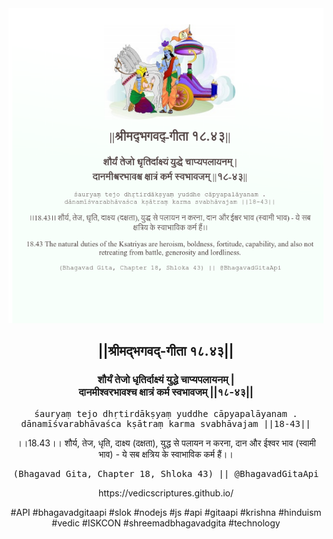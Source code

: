 <img src="../../asset/BG_18_43.png"/>
<center><h2>||श्रीमद्‍भगवद्‍-गीता १८.४३||</h2>
<h3>शौर्यं तेजो धृतिर्दाक्ष्यं युद्धे चाप्यपलायनम् |<br/>दानमीश्वरभावश्च क्षात्रं कर्म स्वभावजम् ||१८-४३||</h3>
<pre>śauryaṃ tejo dhṛtirdākṣyaṃ yuddhe cāpyapalāyanam .<br/>dānamīśvarabhāvaśca kṣātraṃ karma svabhāvajam ||18-43||</pre>
<p>।।18.43।। शौर्य, तेज, धृति, दाक्ष्य (दक्षता), युद्ध से पलायन न करना, दान और ईश्वर भाव (स्वामी भाव) - ये सब क्षत्रिय के स्वाभाविक कर्म हैं।।</p>
<pre>(Bhagavad Gita, Chapter 18, Shloka 43) || @BhagavadGitaApi</pre><p>https://vedicscriptures.github.io/</p><p>#API #bhagavadgitaapi #slok #nodejs #js #api #gitaapi #krishna #hinduism #vedic #ISKCON #shreemadbhagavadgita #technology</p></center>